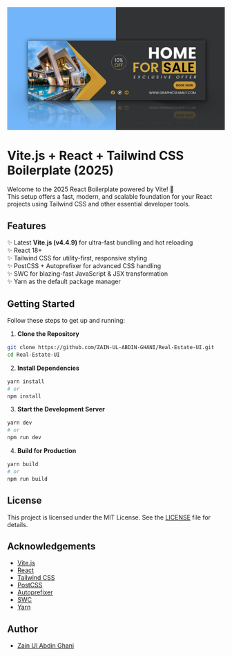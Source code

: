 
<img src="realestate.png" alt="Vite+React+Tailwind Boilerplate | ZAIN UL ABDIN GHANI" />

# Vite.js + React + Tailwind CSS Boilerplate (2025)

Welcome to the 2025 React Boilerplate powered by Vite! 🚀  
This setup offers a fast, modern, and scalable foundation for your React projects using Tailwind CSS and other essential developer tools.

## Features

✨ Latest **Vite.js (v4.4.9)** for ultra-fast bundling and hot reloading  
✨ React 18+  
✨ Tailwind CSS for utility-first, responsive styling  
✨ PostCSS + Autoprefixer for advanced CSS handling  
✨ SWC for blazing-fast JavaScript & JSX transformation  
✨ Yarn as the default package manager  

## Getting Started

Follow these steps to get up and running:

1. **Clone the Repository**

```bash
git clone https://github.com/ZAIN-UL-ABDIN-GHANI/Real-Estate-UI.git
cd Real-Estate-UI
````

2. **Install Dependencies**

```bash
yarn install
# or
npm install
```

3. **Start the Development Server**

```bash
yarn dev
# or
npm run dev
```

4. **Build for Production**

```bash
yarn build
# or
npm run build
```

## License

This project is licensed under the MIT License. See the [LICENSE](LICENSE) file for details.

## Acknowledgements

* [Vite.js](https://vitejs.dev/)
* [React](https://reactjs.org/)
* [Tailwind CSS](https://tailwindcss.com/)
* [PostCSS](https://postcss.org/)
* [Autoprefixer](https://autoprefixer.github.io/)
* [SWC](https://swc.rs/)
* [Yarn](https://yarnpkg.com/)

## Author

* [Zain Ul Abdin Ghani](https://github.com/ZAIN-UL-ABDIN-GHANI)
